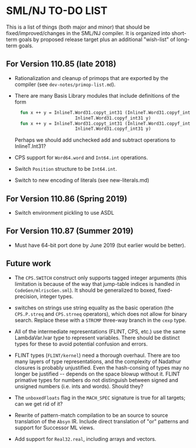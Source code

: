 # SML/NJ TO-DO LIST

This is a list of things (both major and minor) that should be fixed/improved/changes
in the SML/NJ compiler.  It is organized into short-term goals by proposed release
target plus an additional "wish-list" of long-term goals.

## For Version 110.85 (late 2018)

  * Rationalization and cleanup of primops that are exported by the compiler
    (see `dev-notes/primop-list.md`).

  * There are many Basis Library modules that include definitions of the form
    ````sml
      fun x ++ y = InlineT.Word31.copyt_int31 (InlineT.Word31.copyf_int31 x +
					       InlineT.Word31.copyf_int31 y)
      fun x ++ y = InlineT.Word31.copyt_int31 (InlineT.Word31.copyf_int31 x +
					       InlineT.Word31.copyf_int31 y)
    ````
    Perhaps we should add unchecked add and subtract operations to InlineT.Int31?

  * CPS support for `Word64.word` and `Int64.int` operations.

  * Switch `Position` structure to be `Int64.int`.

  * Switch to new encoding of literals (see new-literals.md)

## For Version 110.86 (Spring 2019)

  * Switch environment pickling to use ASDL

## For Version 110.87 (Summer 2019)

  * Must have 64-bit port done by June 2019 (but earlier would be better).

## Future work

  * The `CPS.SWITCH` construct only supports tagged integer arguments (this limitation
    is because of the way that jump-table indices is handled in `CodeGen/mlriscGen.sml`).
    It should be generalized to boxed, fixed-precision, integer types.

  * switches on strings use string equality as the basic operation (the `CPS.P.streq` and
    `CPS.strneq` operators), which does not allow for binary search.  Replace these with
    a `STRCMP` three-way branch in the `cexp` type.

  * All of the intermediate representations (FLINT, CPS, etc.) use the same LambdaVar.lvar
    type to represent variables.  There should be distinct types for these to avoid
    potential confusion and errors.

  * FLINT types (`FLINT/kernel`) need a thorough overhaul. There are too
    many layers of type representations, and the complexity of Nadathur
    closures is probably unjustified. Even the hash-consing of types may
    no longer be justified -- depends on the space blowup without
    it. FLINT primative types for numbers do not distinguish between
    signed and unsigned numbers (i.e. ints and words). Should they?

  * The `unboxedFloats` flag in the `MACH_SPEC` signature is true for all targets; can
    we get rid of it?

  * Rewrite of pattern-match compilation to be an source to source translation of the
    `Absyn` IR.  Include direct translation of "or" patterns and support for Successor
    ML views.

  * Add support for `Real32.real`, including arrays and vectors.
